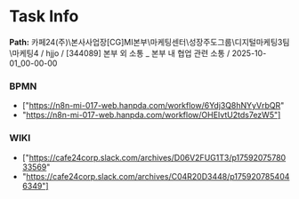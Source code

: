 # Task Info

**Path:** 카페24(주)\본사사업장\[CG]MI본부\마케팅센터\성장주도그룹\디지털마케팅3팀\마케팅4 / hjjo / [344089] 본부 외 소통 _ 본부 내 협업 관련 소통 / 2025-10-01_00-00-00

### BPMN
- ["https://n8n-mi-017-web.hanpda.com/workflow/6Ydj3Q8hNYyVrbQR"
- "https://n8n-mi-017-web.hanpda.com/workflow/OHEIvtU2tds7ezW5"]

### WIKI
- ["https://cafe24corp.slack.com/archives/D06V2FUG1T3/p1759207578033569"
- "https://cafe24corp.slack.com/archives/C04R20D3448/p1759207854046349"]


